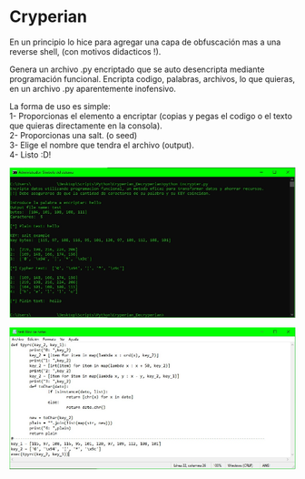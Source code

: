# Cryperian
En un principio lo hice para agregar una capa de obfuscación mas a una reverse shell, (con motivos didacticos !).

Genera un archivo .py encriptado que se auto desencripta mediante programación funcional.
Encripta codigo, palabras, archivos, lo que quieras, en un archivo .py aparentemente inofensivo.

La forma de uso es simple:                                                                                                              
1- Proporcionas el elemento a encriptar (copias y pegas el codigo o el texto que quieras directamente en la consola).                                                               
2- Proporcionas una salt. (o seed)                                                                                                              
3- Elige el nombre que tendra el archivo (output).                                                                                                              
4- Listo :D!

![alt text](https://github.com/NicolasMuras/Cryperian/blob/main/example/cryperian_example.jpg?raw=true)

![alt text](https://github.com/NicolasMuras/Cryperian/blob/main/example/cryperian_result.jpg?raw=true)
